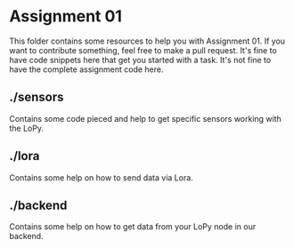 # Assignment 01

This folder contains some resources to help you with Assignment 01. If you want
to contribute something, feel free to make a pull request.
It's fine to have code snippets here that get you started with a task.
It's not fine to have the complete assignment code here.

## ./sensors

Contains some code pieced and help to get specific sensors working with the
LoPy.


## ./lora

Contains some help on how to send data via Lora.


## ./backend

Contains some help on how to get data from your LoPy node in our backend.
